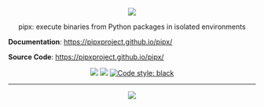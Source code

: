 <p align="center">
<a href="https://pipxproject.github.io/pipx/">
<img align="center" src="https://github.com/pipxproject/pipx/raw/master/logo.png"/>
</a>
</p>

<p align="center">
pipx: execute binaries from Python packages in isolated environments
</p>

**Documentation**: https://pipxproject.github.io/pipx/

**Source Code**: https://pipxproject.github.io/pipx/


<p align="center">
<a href="https://travis-ci.org/pipxproject/pipx"><img src="https://travis-ci.org/pipxproject/pipx.svg?branch=master" /></a>

<a href="https://pypi.python.org/pypi/pipx/">
<img src="https://img.shields.io/badge/pypi-{{version}}-blue.svg" /></a>
<a href="https://github.com/ambv/black"><img alt="Code style: black" src="https://img.shields.io/badge/code%20style-black-000000.svg"></a>
</p>

---

<p align="center">
<a href="https://github.com/pipxproject/pipx/raw/master/pipx_demo.gif">
<img src="https://github.com/pipxproject/pipx/raw/master/pipx_demo.gif"/>
</a>
</p>